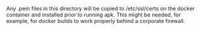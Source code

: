 Any .pem files in this directory will be copied to /etc/ssl/certs on the docker container and
installed prior to running apk.  This might be needed, for example, for docker builds to work properly behind a corporate firewall.